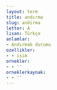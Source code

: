 ```yaml
---
layout: term
title: andırma
slug: andirma
letter: A
lisan: Türkçe
anlamlar:
- Andırmak durumu
ozellikler:
- - isim
ornekler:
- - ''
orneklerkaynak:
- - ''
---
```

